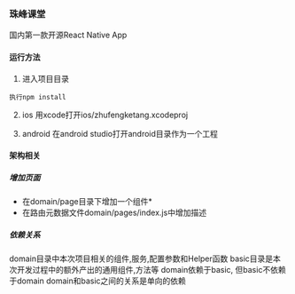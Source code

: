 ### 珠峰课堂

国内第一款开源React Native App


#### 运行方法

1. 进入项目目录
```
执行npm install
```

2. ios
用xcode打开ios/zhufengketang.xcodeproj

3. android
在android studio打开android目录作为一个工程

#### 架构相关

##### 增加页面
- 在domain/page目录下增加一个组件*
- 在路由元数据文件domain/pages/index.js中增加描述

##### 依赖关系
domain目录中本次项目相关的组件,服务,配置参数和Helper函数
basic目录是本次开发过程中的额外产出的通用组件,方法等
domain依赖于basic, 但basic不依赖于domain
domain和basic之间的关系是单向的依赖

